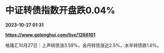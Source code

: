 # 中证转债指数开盘跌0.04%

**2023-10-27 01:31**

**https://www.gelonghui.com/live/1266101**

格隆汇10月27日｜上声转债涨3.59%，金丹转债涨近2.5%，水羊转债跌1.6%。